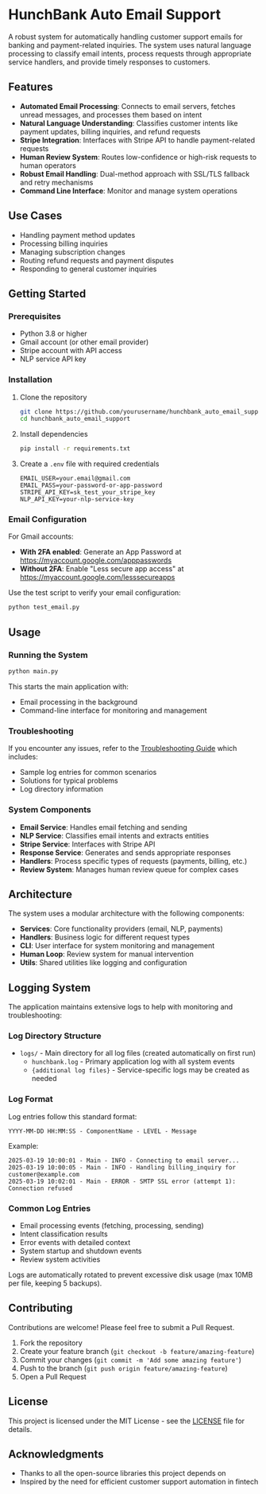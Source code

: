 # HunchBank Auto Email Support

A robust system for automatically handling customer support emails for banking and payment-related inquiries. The system uses natural language processing to classify email intents, process requests through appropriate service handlers, and provide timely responses to customers.

## Features

- **Automated Email Processing**: Connects to email servers, fetches unread messages, and processes them based on intent
- **Natural Language Understanding**: Classifies customer intents like payment updates, billing inquiries, and refund requests
- **Stripe Integration**: Interfaces with Stripe API to handle payment-related requests
- **Human Review System**: Routes low-confidence or high-risk requests to human operators
- **Robust Email Handling**: Dual-method approach with SSL/TLS fallback and retry mechanisms
- **Command Line Interface**: Monitor and manage system operations

## Use Cases

- Handling payment method updates
- Processing billing inquiries
- Managing subscription changes
- Routing refund requests and payment disputes
- Responding to general customer inquiries

## Getting Started

### Prerequisites

- Python 3.8 or higher
- Gmail account (or other email provider)
- Stripe account with API access
- NLP service API key

### Installation

1. Clone the repository
   ```bash
   git clone https://github.com/yourusername/hunchbank_auto_email_support.git
   cd hunchbank_auto_email_support
   ```

2. Install dependencies
   ```bash
   pip install -r requirements.txt
   ```

3. Create a `.env` file with required credentials
   ```
   EMAIL_USER=your.email@gmail.com
   EMAIL_PASS=your-password-or-app-password
   STRIPE_API_KEY=sk_test_your_stripe_key
   NLP_API_KEY=your-nlp-service-key
   ```

### Email Configuration

For Gmail accounts:
- **With 2FA enabled**: Generate an App Password at https://myaccount.google.com/apppasswords
- **Without 2FA**: Enable "Less secure app access" at https://myaccount.google.com/lesssecureapps

Use the test script to verify your email configuration:
```bash
python test_email.py
```

## Usage

### Running the System

```bash
python main.py
```

This starts the main application with:
- Email processing in the background
- Command-line interface for monitoring and management

### Troubleshooting

If you encounter any issues, refer to the [Troubleshooting Guide](TROUBLESHOOTING.md) which includes:
- Sample log entries for common scenarios
- Solutions for typical problems
- Log directory information

### System Components

- **Email Service**: Handles email fetching and sending
- **NLP Service**: Classifies email intents and extracts entities
- **Stripe Service**: Interfaces with Stripe API
- **Response Service**: Generates and sends appropriate responses
- **Handlers**: Process specific types of requests (payments, billing, etc.)
- **Review System**: Manages human review queue for complex cases

## Architecture

The system uses a modular architecture with the following components:

- **Services**: Core functionality providers (email, NLP, payments)
- **Handlers**: Business logic for different request types
- **CLI**: User interface for system monitoring and management
- **Human Loop**: Review system for manual intervention
- **Utils**: Shared utilities like logging and configuration

## Logging System

The application maintains extensive logs to help with monitoring and troubleshooting:

### Log Directory Structure

- `logs/` - Main directory for all log files (created automatically on first run)
  - `hunchbank.log` - Primary application log with all system events
  - `{additional log files}` - Service-specific logs may be created as needed

### Log Format

Log entries follow this standard format:
```
YYYY-MM-DD HH:MM:SS - ComponentName - LEVEL - Message
```

Example:
```
2025-03-19 10:00:01 - Main - INFO - Connecting to email server...
2025-03-19 10:00:05 - Main - INFO - Handling billing_inquiry for customer@example.com
2025-03-19 10:02:01 - Main - ERROR - SMTP SSL error (attempt 1): Connection refused
```

### Common Log Entries

- Email processing events (fetching, processing, sending)
- Intent classification results
- Error events with detailed context
- System startup and shutdown events
- Review system activities

Logs are automatically rotated to prevent excessive disk usage (max 10MB per file, keeping 5 backups).

## Contributing

Contributions are welcome! Please feel free to submit a Pull Request.

1. Fork the repository
2. Create your feature branch (`git checkout -b feature/amazing-feature`)
3. Commit your changes (`git commit -m 'Add some amazing feature'`)
4. Push to the branch (`git push origin feature/amazing-feature`)
5. Open a Pull Request

## License

This project is licensed under the MIT License - see the [LICENSE](LICENSE) file for details.

## Acknowledgments

- Thanks to all the open-source libraries this project depends on
- Inspired by the need for efficient customer support automation in fintech
